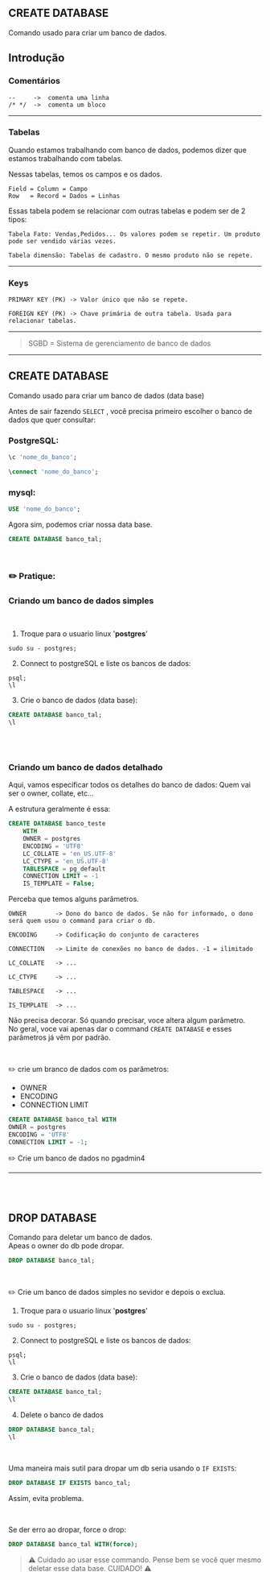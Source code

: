 ## CREATE DATABASE

Comando usado para criar um banco de dados.
## Introdução



### Comentários

    --     ->  comenta uma linha
    /* */  ->  comenta um bloco


<hr>

### Tabelas
Quando estamos trabalhando com banco de dados, podemos dizer que estamos trabalhando com tabelas.

Nessas tabelas, temos os campos e os dados.

    Field = Column = Campo 
    Row   = Record = Dados = Linhas


Essas tabela podem se relacionar com outras tabelas e podem ser de 2 tipos:

    Tabela Fato: Vendas,Pedidos... Os valores podem se repetir. Um produto pode ser vendido várias vezes.
    
    Tabela dimensão: Tabelas de cadastro. O mesmo produto não se repete.
<hr>

### Keys

    PRIMARY KEY (PK) -> Valor único que não se repete.

    FOREIGN KEY (PK) -> Chave primária de outra tabela. Usada para relacionar tabelas.

<hr>

> SGBD = Sistema de gerenciamento de banco de dados

<hr>


## CREATE DATABASE
Comando usado para criar um banco de dados (data base)<br>

 Antes de sair fazendo `SELECT` , você precisa primeiro escolher o banco de dados que quer consultar:

 ### PostgreSQL:

```sql
\c 'nome_do_banco';
```

```sql
\connect 'nome_do_banco';
```

### mysql:
```sql
USE 'nome_do_banco';
```

Agora sim, podemos criar nossa data base.

```sql
CREATE DATABASE banco_tal;
```
<br>

### :pencil2: Pratique: 
### Criando um banco de dados simples

 <br>

1. Troque para o usuario linux '**postgres**'
```shell
sudo su - postgres;
```

2. Connect to postgreSQL e liste os bancos de dados:

```shell
psql;
\l
```

3. Crie o banco de dados (data base):

```sql
CREATE DATABASE banco_tal;
\l
```

<br>
<br>

### Criando um banco de dados detalhado
Aqui, vamos especificar todos os detalhes do banco de dados:
Quem vai ser o owner, collate, etc... 

A estrutura geralmente é essa:

```sql
CREATE DATABASE banco_teste
    WITH
    OWNER = postgres
    ENCODING = 'UTF8'
    LC_COLLATE = 'en_US.UTF-8'
    LC_CTYPE = 'en_US.UTF-8'
    TABLESPACE = pg_default
    CONNECTION LIMIT = -1
    IS_TEMPLATE = False;
```

Perceba que temos alguns parâmetros.

    OWNER        -> Dono do banco de dados. Se não for informado, o dono será quem usou o command para criar o db.

    ENCODING     -> Codificação do conjunto de caracteres

    CONNECTION   -> Limite de conexões no banco de dados. -1 = ilimitado

    LC_COLLATE   -> ...

    LC_CTYPE     -> ...

    TABLESPACE   -> ...

    IS_TEMPLATE  -> ...


Não precisa decorar. Só quando precisar, voce altera algum parâmetro.<br>
No geral, voce vai apenas dar o command `CREATE DATABASE` e esses parâmetros já vêm por padrão.

<br>

:pencil2: crie um branco de dados com os parâmetros:
* OWNER
* ENCODING
* CONNECTION LIMIT

```sql
CREATE DATABASE banco_tal WITH
OWNER = postgres
ENCODING = 'UTF8'
CONNECTION LIMIT = -1;
```

:pencil2: Crie um banco de dados no pgadmin4



<hr>
<br>
<br>

## DROP DATABASE
Comando para deletar um banco de dados. <br>
Apeas o owner do db pode dropar.

```sql
DROP DATABASE banco_tal;
```

<br>

:pencil2: Crie um banco de dados simples no sevidor e depois o exclua.

1. Troque para o usuario linux '**postgres**'
```shell
sudo su - postgres;
```

2. Connect to postgreSQL e liste os bancos de dados:

```shell
psql;
\l
```

3. Crie o banco de dados (data base):

```sql
CREATE DATABASE banco_tal;
\l
```

4. Delete o banco de dados

```sql
DROP DATABASE banco_tal;
\l
```


<br>

Uma maneira mais sutil para dropar um db seria usando o `IF EXISTS`:
```sql
DROP DATABASE IF EXISTS banco_tal;
```
Assim, evita problema.

<br>

Se der erro ao dropar, force o drop:

```sql
DROP DATABASE banco_tal WITH(force);
```

> :warning: Cuidado ao usar esse commando. Pense bem se você quer mesmo deletar esse data base. CUIDADO! :warning:


